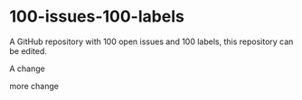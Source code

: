 # 100-issues-100-labels
A GitHub repository with 100 open issues and 100 labels, this repository can be edited.

A change

more change
